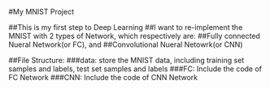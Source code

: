 #My MNIST Project

##This is my first step to Deep Learning
##I want to re-implement the MNIST with 2 types of Network, which respectively are:
##Fully connected Nueral Network(or FC), and
##Convolutional Nueral Netowrk(or CNN)

##File Structure:
###data: store the MNIST data, including training set samples and labels, test set samples and labels
###FC: Include the code of FC Network
###CNN: Include the code of CNN Network
